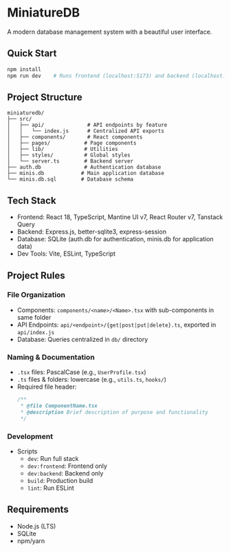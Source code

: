 # MiniatureDB

A modern database management system with a beautiful user interface.

## Quick Start
```bash
npm install
npm run dev    # Runs frontend (localhost:5173) and backend (localhost:3000)
```

## Project Structure
```
miniaturedb/
├── src/
│   ├── api/              # API endpoints by feature
│   │   └── index.js      # Centralized API exports
│   ├── components/       # React components
│   ├── pages/           # Page components
│   ├── lib/             # Utilities
│   ├── styles/          # Global styles
│   └── server.ts        # Backend server
├── auth.db              # Authentication database
├── minis.db            # Main application database
└── minis.db.sql        # Database schema
```

## Tech Stack
- Frontend: React 18, TypeScript, Mantine UI v7, React Router v7, Tanstack Query
- Backend: Express.js, better-sqlite3, express-session
- Database: SQLite (auth.db for authentication, minis.db for application data)
- Dev Tools: Vite, ESLint, TypeScript

## Project Rules

### File Organization
- Components: `components/<name>/<Name>.tsx` with sub-components in same folder
- API Endpoints: `api/<endpoint>/{get|post|put|delete}.ts`, exported in `api/index.js`
- Database: Queries centralized in `db/` directory

### Naming & Documentation
- `.tsx` files: PascalCase (e.g., `UserProfile.tsx`)
- `.ts` files & folders: lowercase (e.g., `utils.ts`, `hooks/`)
- Required file header:
  ```typescript
  /**
   * @file ComponentName.tsx
   * @description Brief description of purpose and functionality
   */
  ```

### Development
- Scripts
  - `dev`: Run full stack
  - `dev:frontend`: Frontend only
  - `dev:backend`: Backend only
  - `build`: Production build
  - `lint`: Run ESLint

## Requirements
- Node.js (LTS)
- SQLite
- npm/yarn
